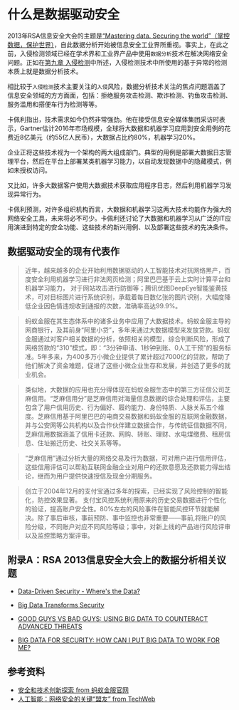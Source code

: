 # 什么是**数据驱动安全**

2013年RSA信息安全大会的主题是[“Mastering data. Securing the world”（掌控数据，保护世界）](http://www.countertack.com/news/bid/240457/Visit-Us-at-RSA-Conference-2013-Cyber-Attack-Intelligence)，自此数据分析开始被信息安全工业界所重视。事实上，在此之前，入侵检测领域已经在学术界和工业界产品中使用``数据分析``技术在解决网络安全问题。正如在[第九章 入侵检测](../chap0x09/main.md)中所述，入侵检测技术中所使用的基于异常的检测本质上就是数据分析技术。

相比较于``入侵检测``技术主要关注的``入侵``风险，数据分析技术关注的焦点问题涵盖了信息安全领域的方方面面，包括：拒绝服务攻击检测、欺诈检测、钓鱼攻击检测、服务滥用和搭便车行为检测等等。

卡佩利指出，技术需求如今仍然非常强劲。他在接受信息安全媒体集团采访时表示，Gartner估计2016年市场规模，全球将大数据和机器学习应用到安全用例的花费近8亿美元（约55亿人民币），大数据占比约80%，机器学习20%。

企业正将这些技术视为一个架构的两大组成部门。典型的用例是部署大数据日志管理平台，然后在平台上部署某类机器学习能力，以自动发现数据中的隐藏模式，例如未授权访问。

又比如，许多大数据客户使用大数据技术获取应用程序日志，然后利用机器学习发现异常行为。

卡佩利预测，对许多组织机构而言，大数据和机器学习这两大技术均能作为强大的网络安全工具，未来将必不可少。卡佩利还讨论了大数据和机器学习从广泛的IT应用演进到特定的安全功能、这些技术的新兴用例、以及部署这些技术的先决条件。

## 数据驱动安全的现有代表作

> 近年，越来越多的企业开始利用数据驱动的人工智能技术对抗网络黑产，百度安全利用机器学习进行非法网页检测；阿里巴巴基于云上实时计算平台和机器学习能力， 对于网站攻击进行防御等；腾讯优图DeepEye智能鉴黄技术，可对目标图片进行系统识别，承载着每日数亿张的图片识别，大幅度降低企业因色情违规收到通报的次数，准确率高达99.9%。

> 蚂蚁金服在其生态体系中的诸多业务中应用了大数据技术。蚂蚁金服主导的网商银行，及其前身“阿里小贷”，多年来通过大数据模型来发放贷款。蚂蚁金服通过对客户相关数据的分析，依照相关的模型，综合判断风险，形成了网络贷款的“310”模式，即：“3分钟申请、1秒钟到账、0人工干预”的服务标准。5年多来，为400多万小微企业提供了累计超过7000亿的贷款，帮助了他们解决了资金难题，促进了这些小微企业生存和发展，并创造了更多的就业机会。

> 类似地，大数据的应用也充分得体现在蚂蚁金服生态中的第三方征信公司芝麻信用。“芝麻信用分”是芝麻信用对海量信息数据的综合处理和评估，主要包含了用户信用历史、行为偏好、履约能力、身份特质、人脉关系五个维度。芝麻信用基于阿里巴巴的电商交易数据和蚂蚁金服的互联网金融数据，并与公安网等公共机构以及合作伙伴建立数据合作，与传统征信数据不同，芝麻信用数据涵盖了信用卡还款、网购、转账、理财、水电煤缴费、租房信息、住址搬迁历史、社交关系等等。 

> “芝麻信用”通过分析大量的网络交易及行为数据，可对用户进行信用评估，这些信用评估可以帮助互联网金融企业对用户的还款意愿及还款能力得出结论，继而为用户提供快速授信及现金分期服务。

> 创立于2004年12月的支付宝通过多年的探索，已经实现了风险控制的智能化，防控效果显著。
支付宝风控系统利用原来的历史交易数据进行个性化的验证，提高账户安全性。80%左右的风险事件在智能风控环节就能解决。除了事后审核，事前预防、事中监控也非常重要——事前,将账户的风险分级，不同账户对应不同风险等级；事中，对新上线的产品进行风险评审以及监控策略方案评审。

## 附录A：RSA 2013信息安全大会上的数据分析相关议题

* [Data-Driven Security - Where's the Data?](https://www.rsaconference.com/videos/data-driven-security-wheres-the-data)
* [Big Data Transforms Security](https://www.rsaconference.com/videos/big-data-transforms-security-video)

* [GOOD GUYS VS BAD GUYS: USING BIG DATA TO COUNTERACT ADVANCED THREATS](https://www.rsaconference.com/writable/presentations/file_upload/spo-w09-good-guys-vs.-bad-guys.-using-big-data-to-counteract-advanced-threats.pdf)
* [BIG DATA FOR SECURITY: HOW CAN I PUT BIG DATA TO WORK FOR ME?](https://www.rsaconference.com/writable/presentations/file_upload/ht-t08-_big-data_-for-security-purposes_how-can-i-put-big-data-to-work-for-me_copy1.pdf)

## 参考资料

* [安全和技术创新探索 from 蚂蚁金服官网](https://www.antfin.com/exploration.htm)
* [人工智能：网络安全的关键“盟友” from TechWeb](https://mp.weixin.qq.com/s?__biz=MTE3MzE4MTAyMQ==&mid=2651145730&idx=4&sn=c460495567dc2f020f90aad61d155524)

